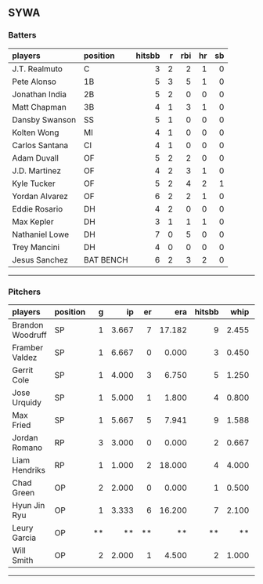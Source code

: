 ## SYWA

### Batters

 |players        |position  | hitsbb|  r| rbi| hr| sb| 
|:--------------|:---------|------:|--:|---:|--:|--:| 
|J.T. Realmuto  |C         |      3|  2|   2|  1|  0| 
|Pete Alonso    |1B        |      5|  3|   5|  1|  0| 
|Jonathan India |2B        |      5|  2|   0|  0|  0| 
|Matt Chapman   |3B        |      4|  1|   3|  1|  0| 
|Dansby Swanson |SS        |      5|  1|   0|  0|  0| 
|Kolten Wong    |MI        |      4|  1|   0|  0|  0| 
|Carlos Santana |CI        |      4|  1|   0|  0|  0| 
|Adam Duvall    |OF        |      5|  2|   2|  0|  0| 
|J.D. Martinez  |OF        |      4|  2|   3|  1|  0| 
|Kyle Tucker    |OF        |      5|  2|   4|  2|  1| 
|Yordan Alvarez |OF        |      6|  2|   2|  1|  0| 
|Eddie Rosario  |DH        |      4|  2|   0|  0|  0| 
|Max Kepler     |DH        |      3|  1|   1|  1|  0| 
|Nathaniel Lowe |DH        |      7|  0|   5|  0|  0| 
|Trey Mancini   |DH        |      4|  0|   0|  0|  0| 
|Jesus Sanchez  |BAT BENCH |      6|  2|   3|  2|  0| 

* * *

### Pitchers

 
|players          |position |  g|    ip| er|    era| hitsbb|  whip| so|  w| sv| 
|:----------------|:--------|--:|-----:|--:|------:|------:|-----:|--:|--:|--:| 
|Brandon Woodruff |SP       |  1| 3.667|  7| 17.182|      9| 2.455|  2|  0|  0| 
|Framber Valdez   |SP       |  1| 6.667|  0|  0.000|      3| 0.450|  6|  1|  0| 
|Gerrit Cole      |SP       |  1| 4.000|  3|  6.750|      5| 1.250|  3|  0|  0| 
|Jose Urquidy     |SP       |  1| 5.000|  1|  1.800|      4| 0.800|  2|  1|  0| 
|Max Fried        |SP       |  1| 5.667|  5|  7.941|      9| 1.588|  5|  0|  0| 
|Jordan Romano    |RP       |  3| 3.000|  0|  0.000|      2| 0.667|  3|  0|  3| 
|Liam Hendriks    |RP       |  1| 1.000|  2| 18.000|      4| 4.000|  2|  0|  0| 
|Chad Green       |OP       |  2| 2.000|  0|  0.000|      1| 0.500|  1|  0|  0| 
|Hyun Jin Ryu     |OP       |  1| 3.333|  6| 16.200|      7| 2.100|  4|  0|  0| 
|Leury Garcia     |OP       | **|    **| **|     **|     **|    **| **| **| **| 
|Will Smith       |OP       |  2| 2.000|  1|  4.500|      2| 1.000|  2|  0|  1| 


* * *


